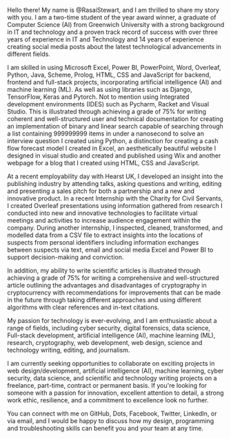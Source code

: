 Hello there! My name is @RasaiStewart, and I am thrilled to share my story with you. I am a two-time student of the year award winner, a graduate of Computer Science (AI) from Greenwich University with a strong background in IT and technology and a proven track record of success with over three years of experience in IT and Technology and 14 years of experience creating social media posts about the latest technological advancements in different fields.

I am skilled in using Microsoft Excel, Power BI, PowerPoint, Word, Overleaf, Python, Java, Scheme, Prolog, HTML, CSS and JavaScript for backend, frontend and full-stack projects, incorporating artificial intelligence (AI) and machine learning (ML).  As well as using libraries such as Django, TensorFlow, Keras and Pytorch. Not to mention using Integrated development environments (IDES) such as Pycharm, Racket and Visual Studio. This is illustrated through achieving a grade of 75% for writing coherent and well-structured user and technical documentation for creating an implementation of binary and linear search capable of searching through a list containing 999999999 items in under a nanosecond to solve an interview question I created using Python, a distinction for creating a cash flow forecast model I created in Excel, an aesthetically beautiful website I designed in visual studio and created and published using Wix and another webpage for a blog that I created using HTML, CSS and JavaScript.

At a recent employability day with Hearst UK, I developed an insight into the publishing industry by attending talks, asking questions and writing, editing and presenting a sales pitch for both a partnership and a new and innovative product. In a recent Internship with the Charity for Civil Servants, I created Overleaf presentations using information gathered from research I conducted into new and innovative technologies to facilitate virtual meetings and activities to increase audience engagement within the company. During another internship, I inspected, cleaned, transformed, and modelled data from a CSV file to extract insights into the locations of suspects from personal identifiers including information exchanges between suspects via text, email and social media Excel and Power BI to support decision-making and conviction.

In addition, my ability to write scientific articles is illustrated through achieving a grade of 75% for writing a comprehensive and well-structured article outlining the advantages and disadvantages of cryptography in cryptocurrency with recommendations for improvements that can be made in the future through taking different approaches and using different algorithms with clear references and in-text citations.

My passion for technology is ever-evolving, and I am enthusiastic about a range of fields, including cyber security, digital forensics, data science, Full-stack development, artificial intelligence (AI), machine learning (ML), research, cryptography, web development, web design, science and technology writing, editing, and journalism.

I am currently seeking opportunities to collaborate on exciting projects in web design/development, artificial intelligence (AI), machine learning,  cyber security, data science, and scientific and technology writing projects on a freelance, part-time, contract or permanent basis. If you're looking for someone with a passion for innovation, excellent attention to detail, a strong work ethic, resilience, and a commitment to excellence look no further.

You can connect with me on GitHub, Dots, Facebook, Twitter, LinkedIn, or via email, and I would be happy to discuss how my  design, programming and troubleshooting skills can benefit you and your team at any time.
